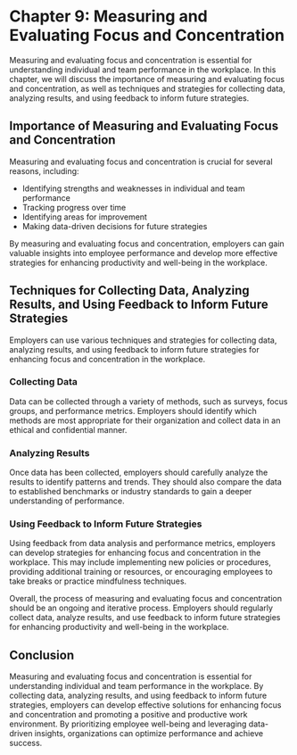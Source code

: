 # Chapter 9: Measuring and Evaluating Focus and Concentration

Measuring and evaluating focus and concentration is essential for understanding individual and team performance in the workplace. In this chapter, we will discuss the importance of measuring and evaluating focus and concentration, as well as techniques and strategies for collecting data, analyzing results, and using feedback to inform future strategies.

## Importance of Measuring and Evaluating Focus and Concentration

Measuring and evaluating focus and concentration is crucial for several reasons, including:

- Identifying strengths and weaknesses in individual and team performance
- Tracking progress over time
- Identifying areas for improvement
- Making data-driven decisions for future strategies

By measuring and evaluating focus and concentration, employers can gain valuable insights into employee performance and develop more effective strategies for enhancing productivity and well-being in the workplace.

## Techniques for Collecting Data, Analyzing Results, and Using Feedback to Inform Future Strategies

Employers can use various techniques and strategies for collecting data, analyzing results, and using feedback to inform future strategies for enhancing focus and concentration in the workplace.

### Collecting Data

Data can be collected through a variety of methods, such as surveys, focus groups, and performance metrics. Employers should identify which methods are most appropriate for their organization and collect data in an ethical and confidential manner.

### Analyzing Results

Once data has been collected, employers should carefully analyze the results to identify patterns and trends. They should also compare the data to established benchmarks or industry standards to gain a deeper understanding of performance.

### Using Feedback to Inform Future Strategies

Using feedback from data analysis and performance metrics, employers can develop strategies for enhancing focus and concentration in the workplace. This may include implementing new policies or procedures, providing additional training or resources, or encouraging employees to take breaks or practice mindfulness techniques.

Overall, the process of measuring and evaluating focus and concentration should be an ongoing and iterative process. Employers should regularly collect data, analyze results, and use feedback to inform future strategies for enhancing productivity and well-being in the workplace.

## Conclusion

Measuring and evaluating focus and concentration is essential for understanding individual and team performance in the workplace. By collecting data, analyzing results, and using feedback to inform future strategies, employers can develop effective solutions for enhancing focus and concentration and promoting a positive and productive work environment. By prioritizing employee well-being and leveraging data-driven insights, organizations can optimize performance and achieve success.
